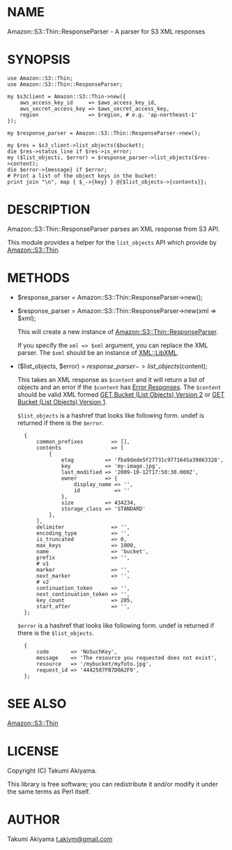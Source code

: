 # NAME

Amazon::S3::Thin::ResponseParser - A parser for S3 XML responses

# SYNOPSIS

    use Amazon::S3::Thin;
    use Amazon::S3::Thin::ResponseParser;

    my $s3client = Amazon::S3::Thin->new({
        aws_access_key_id     => $aws_access_key_id,
        aws_secret_access_key => $aws_secret_access_key,
        region                => $region, # e.g. 'ap-northeast-1'
    });

    my $response_parser = Amazon::S3::Thin::ResponseParser->new();

    my $res = $s3_client->list_objects($bucket);
    die $res->status_line if $res->is_error;
    my ($list_objects, $error) = $response_parser->list_objects($res->content);
    die $error->{message} if $error;
    # Print a list of the object keys in the bucket:
    print join "\n", map { $_->{key} } @{$list_objects->{contents}};

# DESCRIPTION

Amazon::S3::Thin::ResponseParser parses an XML response from S3 API.

This module provides a helper for the `list_objects` API which provide by [Amazon::S3::Thin](https://metacpan.org/pod/Amazon::S3::Thin).

# METHODS

- $response\_parser = Amazon::S3::Thin::ResponseParser->new();
- $response\_parser = Amazon::S3::Thin::ResponseParser->new(xml => $xml);

    This will create a new instance of [Amazon::S3::Thin::ResponseParser](https://metacpan.org/pod/Amazon::S3::Thin::ResponseParser).

    If you specify the `xml => $xml` argument, you can replace the XML parser.
    The `$xml` should be an instance of [XML::LibXML](https://metacpan.org/pod/XML::LibXML).

- ($list\_objects, $error) = $response\_parser->list\_objects($content);

    This takes an XML response as `$content` and it will return a list of objects and an error if the `$content` has
    [Error Responses](https://docs.aws.amazon.com/AmazonS3/latest/API/ErrorResponses.html).
    The `$content` should be valid XML formed
    [GET Bucket (List Objects) Version 2](https://docs.aws.amazon.com/AmazonS3/latest/API/v2-RESTBucketGET.html) or
    [GET Bucket (List Objects) Version 1](https://docs.aws.amazon.com/AmazonS3/latest/API/RESTBucketGET.html).

    `$list_objects` is a hashref that looks like following form. undef is returned if there is the `$error`.

        {
            common_prefixes         => [],
            contents                => [
                {
                    etag          => 'fba9dede5f27731c9771645a39863328',
                    key           => 'my-image.jpg',
                    last_modified => '2009-10-12T17:50:30.000Z',
                    owner         => {
                        display_name => '',
                        id           => ''
                    },
                    size          => 434234,
                    storage_class => 'STANDARD'
                },
            ],
            delimiter               => '',
            encoding_type           => '',
            is_truncated            => 0,
            max_keys                => 1000,
            name                    => 'bucket',
            prefix                  => '',
            # v1
            marker                  => '',
            next_marker             => '',
            # v2
            continuation_token      => '',
            next_continuation_token => '',
            key_count               => 205,
            start_after             => '',
        };

    `$error` is a hashref that looks like following form. undef is returned if there is the `$list_objects`.

        {
            code       => 'NoSuchKey',
            message    => 'The resource you requested does not exist',
            resource   => '/mybucket/myfoto.jpg',
            request_id => '4442587FB7D0A2F9',
        };

# SEE ALSO

[Amazon::S3::Thin](https://metacpan.org/pod/Amazon::S3::Thin)

# LICENSE

Copyright (C) Takumi Akiyama.

This library is free software; you can redistribute it and/or modify
it under the same terms as Perl itself.

# AUTHOR

Takumi Akiyama <t.akiym@gmail.com>
